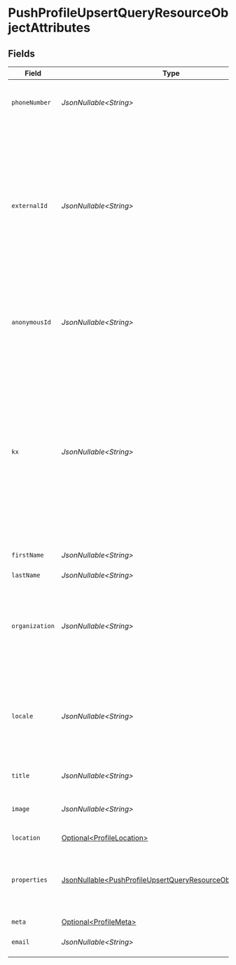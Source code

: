 # PushProfileUpsertQueryResourceObjectAttributes


## Fields

| Field                                                                                                                                                                                                                  | Type                                                                                                                                                                                                                   | Required                                                                                                                                                                                                               | Description                                                                                                                                                                                                            | Example                                                                                                                                                                                                                |
| ---------------------------------------------------------------------------------------------------------------------------------------------------------------------------------------------------------------------- | ---------------------------------------------------------------------------------------------------------------------------------------------------------------------------------------------------------------------- | ---------------------------------------------------------------------------------------------------------------------------------------------------------------------------------------------------------------------- | ---------------------------------------------------------------------------------------------------------------------------------------------------------------------------------------------------------------------- | ---------------------------------------------------------------------------------------------------------------------------------------------------------------------------------------------------------------------- |
| `phoneNumber`                                                                                                                                                                                                          | *JsonNullable\<String>*                                                                                                                                                                                                | :heavy_minus_sign:                                                                                                                                                                                                     | Individual's phone number in E.164 format                                                                                                                                                                              | +15005550006                                                                                                                                                                                                           |
| `externalId`                                                                                                                                                                                                           | *JsonNullable\<String>*                                                                                                                                                                                                | :heavy_minus_sign:                                                                                                                                                                                                     | A unique identifier used by customers to associate Klaviyo profiles with profiles in an external system, such as a point-of-sale system. Format varies based on the external system.                                   |                                                                                                                                                                                                                        |
| `anonymousId`                                                                                                                                                                                                          | *JsonNullable\<String>*                                                                                                                                                                                                | :heavy_minus_sign:                                                                                                                                                                                                     | Id that can be used to identify a profile when other identifiers are not available                                                                                                                                     | 01GDDKASAP8TKDDA2GRZDSVP4H                                                                                                                                                                                             |
| `kx`                                                                                                                                                                                                                   | *JsonNullable\<String>*                                                                                                                                                                                                | :heavy_minus_sign:                                                                                                                                                                                                     | Also known as the `exchange_id`, this is an encrypted identifier used for identifying a<br/>profile by Klaviyo's web tracking.<br/><br/>You can use this field as a filter when retrieving profiles via the Get Profiles endpoint. |                                                                                                                                                                                                                        |
| `firstName`                                                                                                                                                                                                            | *JsonNullable\<String>*                                                                                                                                                                                                | :heavy_minus_sign:                                                                                                                                                                                                     | Individual's first name                                                                                                                                                                                                | Sarah                                                                                                                                                                                                                  |
| `lastName`                                                                                                                                                                                                             | *JsonNullable\<String>*                                                                                                                                                                                                | :heavy_minus_sign:                                                                                                                                                                                                     | Individual's last name                                                                                                                                                                                                 | Mason                                                                                                                                                                                                                  |
| `organization`                                                                                                                                                                                                         | *JsonNullable\<String>*                                                                                                                                                                                                | :heavy_minus_sign:                                                                                                                                                                                                     | Name of the company or organization within the company for whom the individual works                                                                                                                                   | Example Corporation                                                                                                                                                                                                    |
| `locale`                                                                                                                                                                                                               | *JsonNullable\<String>*                                                                                                                                                                                                | :heavy_minus_sign:                                                                                                                                                                                                     | The locale of the profile, in the IETF BCP 47 language tag format like (ISO 639-1/2)-(ISO 3166 alpha-2)                                                                                                                | en-US                                                                                                                                                                                                                  |
| `title`                                                                                                                                                                                                                | *JsonNullable\<String>*                                                                                                                                                                                                | :heavy_minus_sign:                                                                                                                                                                                                     | Individual's job title                                                                                                                                                                                                 | Regional Manager                                                                                                                                                                                                       |
| `image`                                                                                                                                                                                                                | *JsonNullable\<String>*                                                                                                                                                                                                | :heavy_minus_sign:                                                                                                                                                                                                     | URL pointing to the location of a profile image                                                                                                                                                                        | https://images.pexels.com/photos/3760854/pexels-photo-3760854.jpeg                                                                                                                                                     |
| `location`                                                                                                                                                                                                             | [Optional\<ProfileLocation>](../../models/components/ProfileLocation.md)                                                                                                                                               | :heavy_minus_sign:                                                                                                                                                                                                     | N/A                                                                                                                                                                                                                    |                                                                                                                                                                                                                        |
| `properties`                                                                                                                                                                                                           | [JsonNullable\<PushProfileUpsertQueryResourceObjectProperties>](../../models/components/PushProfileUpsertQueryResourceObjectProperties.md)                                                                             | :heavy_minus_sign:                                                                                                                                                                                                     | An object containing key/value pairs for any custom properties assigned to this profile                                                                                                                                | {<br/>"pseudonym": "Dr. Octopus"<br/>}                                                                                                                                                                                 |
| `meta`                                                                                                                                                                                                                 | [Optional\<ProfileMeta>](../../models/components/ProfileMeta.md)                                                                                                                                                       | :heavy_minus_sign:                                                                                                                                                                                                     | N/A                                                                                                                                                                                                                    |                                                                                                                                                                                                                        |
| `email`                                                                                                                                                                                                                | *JsonNullable\<String>*                                                                                                                                                                                                | :heavy_minus_sign:                                                                                                                                                                                                     | Individual's email address                                                                                                                                                                                             | sarah.mason@klaviyo-demo.com                                                                                                                                                                                           |